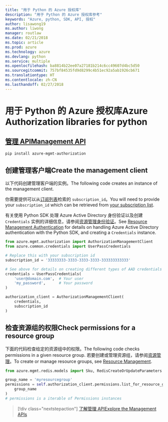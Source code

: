 ```yaml
---
title: "用于 Python 的 Azure 授权库"
description: "用于 Python 的 Azure 授权库参考"
keywords: "Azure, python, SDK, API, 授权"
author: lisawong19
ms.author: liwong
manager: routlaw
ms.date: 02/21/2018
ms.topic: article
ms.prod: azure
ms.technology: azure
ms.devlang: python
ms.service: multiple
ms.openlocfilehash: ba8814b22ee07a27181b214c6cc49607d4bc5d50
ms.sourcegitcommit: 757bf84535fd9d8299c4b51ec92a5ab1926cb671
ms.translationtype: HT
ms.contentlocale: zh-CN
ms.lasthandoff: 02/27/2018
---
```

# <a name="azure-authorization-libraries-for-python"></a><span data-ttu-id="90857-104">用于 Python 的 Azure 授权库</span><span class="sxs-lookup"><span data-stu-id="90857-104">Azure Authorization libraries for python</span></span>

## <a name="management-apipythonapioverviewazureauthorizationmanagement"></a>[<span data-ttu-id="90857-105">管理 API</span><span class="sxs-lookup"><span data-stu-id="90857-105">Management API</span></span>](/python/api/overview/azure/authorization/management)

```bash
pip install azure-mgmt-authorization
```

## <a name="create-the-management-client"></a><span data-ttu-id="90857-106">创建管理客户端</span><span class="sxs-lookup"><span data-stu-id="90857-106">Create the management client</span></span>

<span data-ttu-id="90857-107">以下代码创建管理客户端的实例。</span><span class="sxs-lookup"><span data-stu-id="90857-107">The following code creates an instance of the management client.</span></span>

<span data-ttu-id="90857-108">你需要提供可以从[订阅列表](https://manage.windowsazure.com/#Workspaces/AdminTasks/SubscriptionMapping)检索的 ``subscription_id``。</span><span class="sxs-lookup"><span data-stu-id="90857-108">You will need to provide your ``subscription_id`` which can be retrieved from [your subscription list](https://manage.windowsazure.com/#Workspaces/AdminTasks/SubscriptionMapping).</span></span>

<span data-ttu-id="90857-109">有关使用 Python SDK 处理 Azure Active Directory 身份验证以及创建 ``Credentials`` 实例的详细信息，请参阅[资源管理身份验证](/python/azure/python-sdk-azure-authenticate)。</span><span class="sxs-lookup"><span data-stu-id="90857-109">See [Resource Management Authentication](/python/azure/python-sdk-azure-authenticate) for details on handling Azure Active Directory authentication with the Python SDK, and creating a ``Credentials`` instance.</span></span>

```python
from azure.mgmt.authorization import AuthorizationManagementClient
from azure.common.credentials import UserPassCredentials

# Replace this with your subscription id
subscription_id = '33333333-3333-3333-3333-333333333333'

# See above for details on creating different types of AAD credentials
credentials = UserPassCredentials(
    'user@domain.com',  # Your user
    'my_password',      # Your password
)

authorization_client = AuthorizationManagementClient(
    credentials,
    subscription_id
)
``` 

## <a name="check-permissions-for-a-resource-group"></a><span data-ttu-id="90857-110">检查资源组的权限</span><span class="sxs-lookup"><span data-stu-id="90857-110">Check permissions for a resource group</span></span>

<span data-ttu-id="90857-111">下面的代码检查给定的资源组中的权限。</span><span class="sxs-lookup"><span data-stu-id="90857-111">The following code checks permissions in a given resource group.</span></span>
<span data-ttu-id="90857-112">若要创建或管理资源组，请参阅[资源管理](/python/api/overview/azure/azure.mgmt.resource)。</span><span class="sxs-lookup"><span data-stu-id="90857-112">To create or manage resource groups, see [Resource Management](/python/api/overview/azure/azure.mgmt.resource).</span></span>

```python
from azure.mgmt.redis.models import Sku, RedisCreateOrUpdateParameters

group_name = 'myresourcegroup'
permissions = self.authorization_client.permissions.list_for_resource_group(
    group_name
)
# permissions is a iterable of Permissions instances
```

> [!div class="nextstepaction"]
> [<span data-ttu-id="90857-113">了解管理 API</span><span class="sxs-lookup"><span data-stu-id="90857-113">Explore the Management APIs</span></span>](/python/api/overview/azure/authorization/management)

